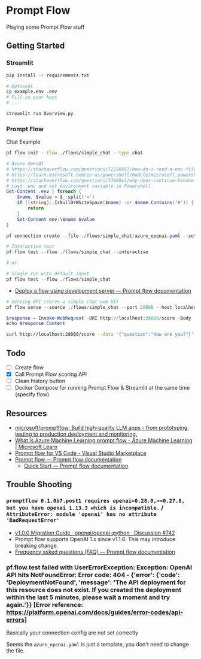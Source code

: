 # Prompt Flow

Playing some Prompt Flow stuff

## Getting Started

### Streamlit

```bash
pip install -r requirements.txt
```

```bash
# Optional
cp example.env .env
# Fill-in your keys
# ...
```

```bash
streamlit run Overview.py
```

### Prompt Flow

Chat Example

```bash
pf flow init --flow ./flows/simple_chat --type chat
```

```powershell
# Azure OpenAI
# https://stackoverflow.com/questions/72236557/how-do-i-read-a-env-file-from-a-ps1-script
# https://learn.microsoft.com/en-us/powershell/module/microsoft.powershell.core/about/about_environment_variables?view=powershell-7.4
# https://stackoverflow.com/questions/7760013/why-does-continue-behave-like-break-in-a-foreach-object
# Load .env and set environment variable in Powershell
Get-Content .env | foreach {
    $name, $value = $_.split('=')
    if ([string]::IsNullOrWhiteSpace($name) -or $name.Contains('#')) {
        return
    }
    Set-Content env:\$name $value
}

pf connection create --file ./flows/simple_chat/azure_openai.yaml --set api_key=$env:AZURE_OPENAI_KEY api_base=$env:AZURE_OPENAI_ENDPOINT/openai/deployments/$env:AZURE_OPENAI_DEPLOYMENT_NAME/chat/completions?api-version=$env:AZURE_OPENAI_VERSION --set api_version=$env:AZURE_OPENAI_VERSION --name open_ai_connection
```

```powershell
# Interactive test
pf flow test --flow ./flows/simple_chat --interactive

# or

# Single run with default input
pf flow test --flow ./flows/simple_chat
```

- [Deploy a flow using development server — Prompt flow documentation](https://microsoft.github.io/promptflow/how-to-guides/deploy-a-flow/deploy-using-dev-server.html)

```powershell
# Serving API (serve a simple chat web UI)
pf flow serve --source ./flows/simple_chat --port 28080 --host localhost

$response = Invoke-WebRequest -URI http://localhost:28080/score -Body '{"question":"How are you?"}' -Method POST  -ContentType "application/json"
echo $response.Content
```

```bash
curl http://localhost:28080/score --data '{"question":"How are you?"}' -X POST  -H "Content-Type: application/json"
```

## Todo

- [ ] Create flow
- [X] Call Prompt Flow scoring API
- [ ] Clean history button
- [ ] Docker Compose for running Prompt Flow & Streamlit at the same time (specify flow)

## Resources

- [microsoft/promptflow: Build high-quality LLM apps - from prototyping, testing to production deployment and monitoring.](https://github.com/microsoft/promptflow)
- [What is Azure Machine Learning prompt flow - Azure Machine Learning | Microsoft Learn](https://learn.microsoft.com/en-us/azure/machine-learning/prompt-flow/overview-what-is-prompt-flow?view=azureml-api-2)
- [Prompt flow for VS Code - Visual Studio Marketplace](https://marketplace.visualstudio.com/items?itemName=prompt-flow.prompt-flow)
- [Prompt flow — Prompt flow documentation](https://microsoft.github.io/promptflow/)
    - [Quick Start — Prompt flow documentation](https://microsoft.github.io/promptflow/how-to-guides/quick-start.html)

## Trouble Shooting

### `promptflow 0.1.0b7.post1 requires openai<0.28.0,>=0.27.8, but you have openai 1.13.3 which is incompatible.` / `AttributeError: module 'openai' has no attribute 'BadRequestError'`

- [v1.0.0 Migration Guide · openai/openai-python · Discussion #742](https://github.com/openai/openai-python/discussions/742)
- Prompt flow supports OpenAI 1.x since v1.1.0. This may introduce breaking change.
- [Frequency asked questions (FAQ) — Prompt flow documentation](https://microsoft.github.io/promptflow/how-to-guides/faq.html#openai-1-x-support)

### pf.flow.test failed with UserErrorException: Exception: OpenAI API hits NotFoundError: Error code: 404 - {'error': {'code': 'DeploymentNotFound', 'message': 'The API deployment for this resource does not exist. If you created the deployment within the last 5 minutes, please wait a moment and try again.'}} [Error reference: https://platform.openai.com/docs/guides/error-codes/api-errors]

Basically your connection config are not set correctly

Seems the `azure_openai.yaml` is just a template, you don't need to change the file.
